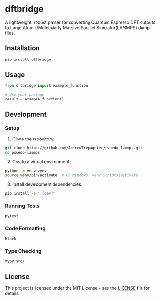 # dftbridge

A lightweight, robust parser for converting Quantum Espresso DFT outputs to Large Atomic/Molecularly Massive Parallel Simulator(LAMMPS) dump files.

## Installation

```bash
pip install dftbridge
```

## Usage

```python
from dftbridge import example_function

# Use your package
result = example_function()
```

## Development

### Setup

1. Clone the repository:
```bash
git clone https://github.com/AndrewTrepagnier/psuedo-lammps.git
cd psuedo-lammps
```

2. Create a virtual environment:
```bash
python -m venv venv
source venv/bin/activate  # On Windows: venv\Scripts\activate
```

3. Install development dependencies:
```bash
pip install -e ".[dev]"
```

### Running Tests

```bash
pytest
```

### Code Formatting

```bash
black .
```

### Type Checking

```bash
mypy src/
```

## License

This project is licensed under the MIT License - see the [LICENSE](LICENSE) file for details. 